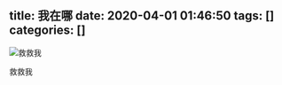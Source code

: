 title: 我在哪
date: 2020-04-01 01:46:50
tags: []
categories: []
---

![救救我](/images/33519267.jfif)

救救我